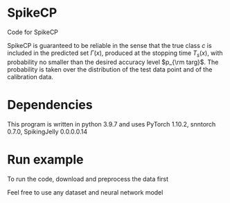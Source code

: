 # SpikeCP

Code for SpikeCP

SpikeCP is guaranteed to be reliable in the sense that the true class $c$ is included in the predicted set $\Gamma(x)$, produced at the stopping time $T_s(x)$, with probability no smaller than the desired accuracy level  $p_{\rm targ}$. The probability is taken over the distribution of the test data point and of the calibration data. 

# Dependencies

This program is written in python 3.9.7 and uses PyTorch 1.10.2, snntorch 0.7.0, SpikingJelly 0.0.0.0.14

# Run example

To run the code, download and preprocess the data first

Feel free to use any dataset and neural network model


